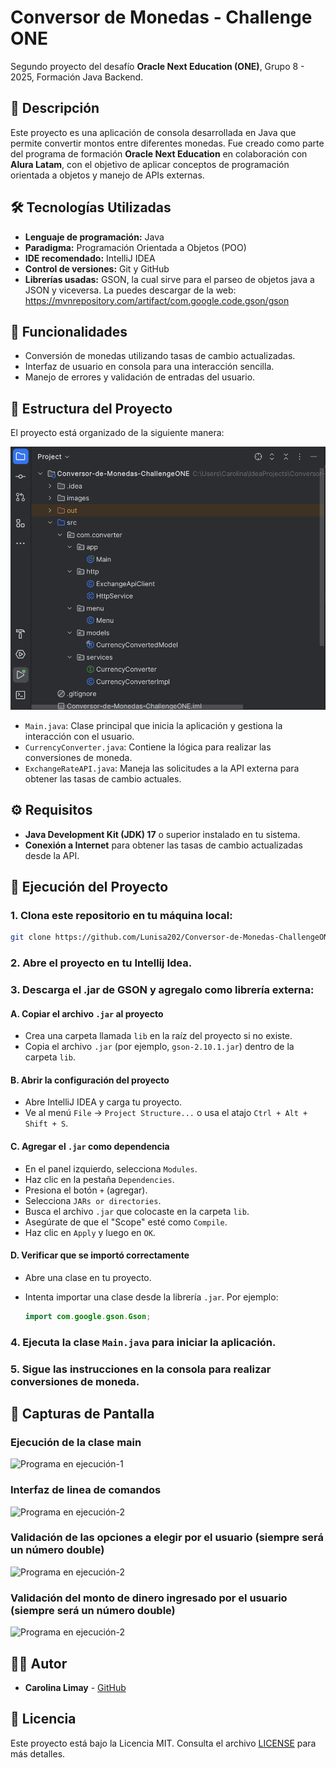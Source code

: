 
# Conversor de Monedas - Challenge ONE

Segundo proyecto del desafío **Oracle Next Education (ONE)**, Grupo 8 - 2025, Formación Java Backend.

## 📌 Descripción

Este proyecto es una aplicación de consola desarrollada en Java que permite convertir montos entre diferentes monedas. Fue creado como parte del programa de formación **Oracle Next Education** en colaboración con **Alura Latam**, con el objetivo de aplicar conceptos de programación orientada a objetos y manejo de APIs externas.

## 🛠️ Tecnologías Utilizadas

- **Lenguaje de programación:** Java
- **Paradigma:** Programación Orientada a Objetos (POO)
- **IDE recomendado:** IntelliJ IDEA 
- **Control de versiones:** Git y GitHub
- **Librerías usadas:** GSON, la cual sirve para el parseo de objetos java a JSON y viceversa. La puedes descargar de la web: https://mvnrepository.com/artifact/com.google.code.gson/gson


## 🚀 Funcionalidades

- Conversión de monedas utilizando tasas de cambio actualizadas.
- Interfaz de usuario en consola para una interacción sencilla.
- Manejo de errores y validación de entradas del usuario.

## 📂 Estructura del Proyecto

El proyecto está organizado de la siguiente manera:

![Estructura-del-proyecto](images/estructura.png)


- `Main.java`: Clase principal que inicia la aplicación y gestiona la interacción con el usuario.
- `CurrencyConverter.java`: Contiene la lógica para realizar las conversiones de moneda.
- `ExchangeRateAPI.java`: Maneja las solicitudes a la API externa para obtener las tasas de cambio actuales.

## ⚙️ Requisitos

- **Java Development Kit (JDK) 17** o superior instalado en tu sistema.
- **Conexión a Internet** para obtener las tasas de cambio actualizadas desde la API.

## 🧪 Ejecución del Proyecto

### 1. Clona este repositorio en tu máquina local:

   ```bash
   git clone https://github.com/Lunisa202/Conversor-de-Monedas-ChallengeONE.git
   ```

### 2. Abre el proyecto en tu Intellij Idea.

### 3. Descarga el .jar de GSON y agregalo como librería externa:

#### A. Copiar el archivo `.jar` al proyecto

- Crea una carpeta llamada `lib` en la raíz del proyecto si no existe.
- Copia el archivo `.jar` (por ejemplo, `gson-2.10.1.jar`) dentro de la carpeta `lib`.

#### B. Abrir la configuración del proyecto

- Abre IntelliJ IDEA y carga tu proyecto.
- Ve al menú `File` → `Project Structure...` o usa el atajo `Ctrl + Alt + Shift + S`.

#### C. Agregar el `.jar` como dependencia

- En el panel izquierdo, selecciona `Modules`.
- Haz clic en la pestaña `Dependencies`.
- Presiona el botón `+` (agregar).
- Selecciona `JARs or directories`.
- Busca el archivo `.jar` que colocaste en la carpeta `lib`.
- Asegúrate de que el "Scope" esté como `Compile`.
- Haz clic en `Apply` y luego en `OK`.

#### D. Verificar que se importó correctamente

- Abre una clase en tu proyecto.
- Intenta importar una clase desde la librería `.jar`. Por ejemplo:

  ```java
  import com.google.gson.Gson;


### 4. Ejecuta la clase `Main.java` para iniciar la aplicación.

### 5. Sigue las instrucciones en la consola para realizar conversiones de moneda.

## 📸 Capturas de Pantalla
### Ejecución de la clase main
![Programa en ejecución-1](images/main.png)

### Interfaz de linea de comandos
![Programa en ejecución-2](images/ejecucion.png)

### Validación de las opciones a elegir por el usuario (siempre será un número double)
![Programa en ejecución-2](images/validacion-monedas.png)


### Validación del monto de dinero ingresado por el usuario (siempre será un número double)
![Programa en ejecución-2](images/validacion-numeros.png)

## 👩‍💻 Autor

- **Carolina Limay** - [GitHub](https://github.com/Lunisa202)

## 📄 Licencia

Este proyecto está bajo la Licencia MIT. Consulta el archivo [LICENSE](LICENSE) para más detalles.
